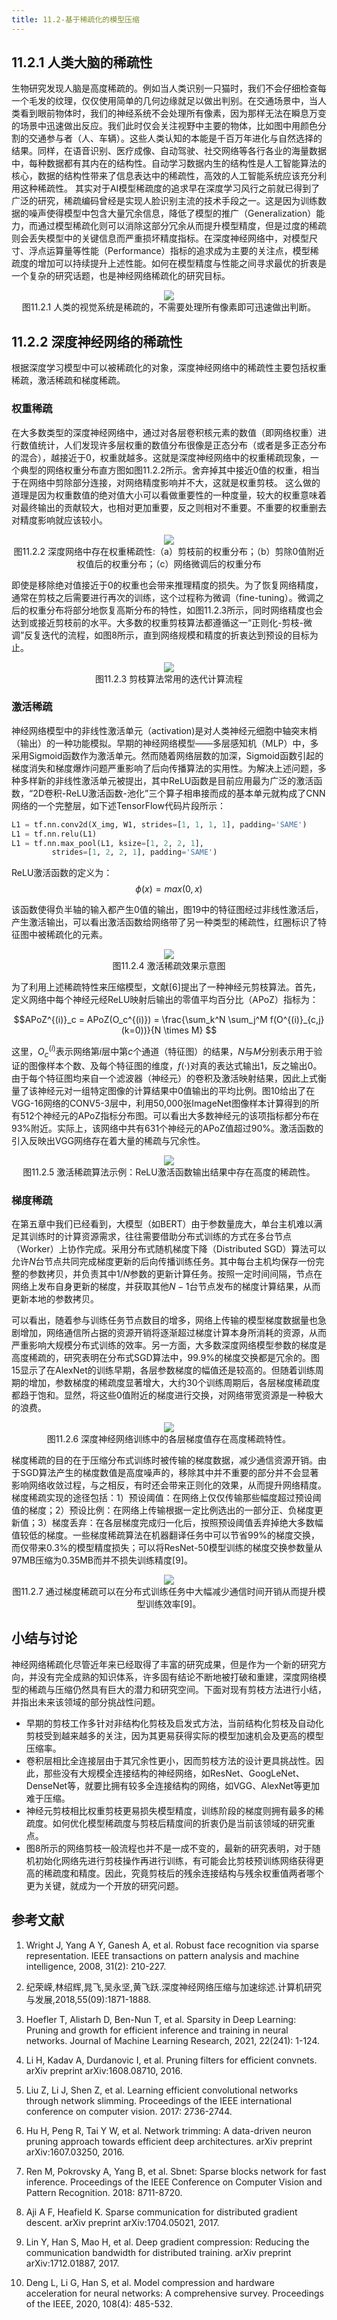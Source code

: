 ```yaml
---
title: 11.2-基于稀疏化的模型压缩
---
```



## 11.2.1 人类大脑的稀疏性

​生物研究发现人脑是高度稀疏的。例如当人类识别一只猫时，我们不会仔细检查每一个毛发的纹理，仅仅使用简单的几何边缘就足以做出判别。在交通场景中，当人类看到眼前物体时，我们的神经系统不会处理所有像素，因为那样无法在瞬息万变的场景中迅速做出反应。我们此时仅会关注视野中主要的物体，比如图中用颜色分割的交通参与者（人、车辆）。这些人类认知的本能是千百万年进化与自然选择的结果。同样，在语音识别、医疗成像、自动驾驶、社交网络等各行各业的海量数据中，每种数据都有其内在的结构性。自动学习数据内生的结构性是人工智能算法的核心，数据的结构性带来了信息表达中的稀疏性，高效的人工智能系统应该充分利用这种稀疏性。
其实对于AI模型稀疏度的追求早在深度学习风行之前就已得到了广泛的研究，稀疏编码曾经是实现人脸识别主流的技术手段之一。这是因为训练数据的噪声使得模型中包含大量冗余信息，降低了模型的推广（Generalization）能力，而通过模型稀疏化则可以消除这部分冗余从而提升模型精度，但是过度的稀疏则会丢失模型中的关键信息而严重损坏精度指标。在深度神经网络中，对模型尺寸、浮点运算量等性能（Performance）指标的追求成为主要的关注点，模型稀疏度的增加可以持续提升上述性能。如何在模型精度与性能之间寻求最优的折衷是一个复杂的研究话题，也是神经网络稀疏化的研究目标。

<center> <img src="./img/2/cat.png" /></center>
<center>图11.2.1 人类的视觉系统是稀疏的，不需要处理所有像素即可迅速做出判断。</center>

## 11.2.2 深度神经网络的稀疏性


根据深度学习模型中可以被稀疏化的对象，深度神经网络中的稀疏性主要包括权重稀疏，激活稀疏和梯度稀疏。

### 权重稀疏

在大多数类型的深度神经网络中，通过对各层卷积核元素的数值（即网络权重）进行数值统计，人们发现许多层权重的数值分布很像是正态分布（或者是多正态分布的混合），越接近于0，权重就越多。这就是深度神经网络中的权重稀疏现象，一个典型的网络权重分布直方图如图11.2.2所示。舍弃掉其中接近0值的权重，相当于在网络中剪除部分连接，对网络精度影响并不大，这就是权重剪枝。
这么做的道理是因为权重数值的绝对值大小可以看做重要性的一种度量，较大的权重意味着对最终输出的贡献较大，也相对更加重要，反之则相对不重要。不重要的权重删去对精度影响就应该较小。


<center> <img src="./img/2/weight-Gaussian.png" /></center>
<center>图11.2.2 深度网络中存在权重稀疏性:（a）剪枝前的权重分布；（b）剪除0值附近权值后的权重分布；（c）网络微调后的权重分布</center>



即使是移除绝对值接近于0的权重也会带来推理精度的损失。为了恢复网络精度，通常在剪枝之后需要进行再次的训练，这个过程称为微调（fine-tuning）。微调之后的权重分布将部分地恢复高斯分布的特性，如图11.2.3所示，同时网络精度也会达到或接近剪枝前的水平。大多数的权重剪枝算法都遵循这一“正则化-剪枝-微调”反复迭代的流程，如图8所示，直到网络规模和精度的折衷达到预设的目标为止。


<center> <img src="./img/2/three-step.png"/></center>
<center>图11.2.3 剪枝算法常用的迭代计算流程</center>


### 激活稀疏

神经网络模型中的非线性激活单元（activation)是对人类神经元细胞中轴突末梢（输出）的一种功能模拟。早期的神经网络模型——多层感知机（MLP）中，多采用Sigmoid函数作为激活单元。然而随着网络层数的加深，Sigmoid函数引起的梯度消失和梯度爆炸问题严重影响了后向传播算法的实用性。为解决上述问题，多种多样新的非线性激活单元被提出，其中ReLU函数是目前应用最为广泛的激活函数，“2D卷积-ReLU激活函数-池化”三个算子相串接而成的基本单元就构成了CNN网络的一个完整层，如下述TensorFlow代码片段所示：

```python
L1 = tf.nn.conv2d(X_img, W1, strides=[1, 1, 1, 1], padding='SAME')
L1 = tf.nn.relu(L1)
L1 = tf.nn.max_pool(L1, ksize=[1, 2, 2, 1],
         strides=[1, 2, 2, 1], padding='SAME')
```

ReLU激活函数的定义为：
$$
\phi(x)=max(0,x)
$$

该函数使得负半轴的输入都产生0值的输出，图19中的特征图经过非线性激活后，产生激活输出，可以看出激活函数给网络带了另一种类型的稀疏性，红圈标识了特征图中被稀疏化的元素。

<center> <img src="./img/2/relu.png"/></center>
<center>图11.2.4 激活稀疏效果示意图</center>

为了利用上述稀疏特性来压缩模型，文献[6]提出了一种神经元剪枝算法。首先，定义网络中每个神经元经ReLU映射后输出的零值平均百分比（APoZ）指标为：

$$APoZ^{(i)}_c = APoZ(O_c^{(i)}) = \frac{\sum_k^N \sum_j^M f(O^{(i)}_{c,j}(k=0))}{N \times M} $$

这里，$O_c^{(i)}$表示网络第$i$层中第$c$个通道（特征图）的结果，$N$与$M$分别表示用于验证的图像样本个数、及每个特征图的维度，$f\left(  \cdot  \right)$对真的表达式输出1，反之输出0。由于每个特征图均来自一个滤波器（神经元）的卷积及激活映射结果，因此上式衡量了该神经元对一组特定图像的计算结果中0值输出的平均比例。图10给出了在VGG-16网络的CONV5-3层中，利用50,000张ImageNet图像样本计算得到的所有512个神经元的APoZ指标分布图。可以看出大多数神经元的该项指标都分布在93%附近。实际上，该网络中共有631个神经元的APoZ值超过90%。激活函数的引入反映出VGG网络存在着大量的稀疏与冗余性。

<center> <img src="./img/2/histo-APoZ.png"/></center>
<center>图11.2.5 激活稀疏算法示例：ReLU激活函数输出结果中存在高度的稀疏性。</center>


### 梯度稀疏

在第五章中我们已经看到，大模型（如BERT）由于参数量庞大，单台主机难以满足其训练时的计算资源需求，往往需要借助分布式训练的方式在多台节点（Worker）上协作完成。采用分布式随机梯度下降（Distributed SGD）算法可以允许$N$台节点共同完成梯度更新的后向传播训练任务。其中每台主机均保存一份完整的参数拷贝，并负责其中$1/N$参数的更新计算任务。按照一定时间间隔，节点在网络上发布自身更新的梯度，并获取其他$N-1$台节点发布的梯度计算结果，从而更新本地的参数拷贝。


可以看出，随着参与训练任务节点数目的增多，网络上传输的模型梯度数据量也急剧增加，网络通信所占据的资源开销将逐渐超过梯度计算本身所消耗的资源，从而严重影响大规模分布式训练的效率。另一方面，大多数深度网络模型参数的梯度是高度稀疏的，研究表明在分布式SGD算法中，99.9%的梯度交换都是冗余的。图15显示了在AlexNet的训练早期，各层参数梯度的幅值还是较高的。但随着训练周期的增加，参数梯度的稀疏度显著增大，大约30个训练周期后，各层梯度稀疏度都趋于饱和。显然，将这些0值附近的梯度进行交换，对网络带宽资源是一种极大的浪费。

<center> <img src="./img/2/Alex-grad-sparse.png"/></center>
<center>图11.2.6 深度神经网络训练中的各层梯度值存在高度稀疏特性。</center>

梯度稀疏的目的在于压缩分布式训练时被传输的梯度数据，减少通信资源开销。由于SGD算法产生的梯度数值是高度噪声的，移除其中并不重要的部分并不会显著影响网络收敛过程，与之相反，有时还会带来正则化的效果，从而提升网络精度。梯度稀疏实现的途径包括：1）预设阈值：在网络上仅仅传输那些幅度超过预设阈值的梯度；2）预设比例：在网络上传输根据一定比例选出的一部分正、负梯度更新值；3）梯度丢弃：在各层梯度完成归一化后，按照预设阈值丢弃掉绝大多数幅值较低的梯度。一些梯度稀疏算法在机器翻译任务中可以节省99%的梯度交换，而仅带来0.3%的模型精度损失；可以将ResNet-50模型训练的梯度交换参数量从97MB压缩为0.35MB而并不损失训练精度[9]。

<center> <img src="./img/2/gradient-sparse.png"/></center>
<center>图11.2.7 通过梯度稀疏可以在分布式训练任务中大幅减少通信时间开销从而提升模型训练效率[9]。</center>

## 小结与讨论

神经网络稀疏化尽管近年来已经取得了丰富的研究成果，但是作为一个新的研究方向，并没有完全成熟的知识体系，许多固有结论不断地被打破和重建，深度网络模型的稀疏与压缩仍然具有巨大的潜力和研究空间。下面对现有剪枝方法进行小结，并指出未来该领域的部分挑战性问题。

- 早期的剪枝工作多针对非结构化剪枝及启发式方法，当前结构化剪枝及自动化剪枝受到越来越多的关注，因为其更易获得实际的模型加速机会及更高的模型压缩率。
- 卷积层相比全连接层由于其冗余性更小，因而剪枝方法的设计更具挑战性。因此，那些没有大规模全连接结构的神经网络，如ResNet、GoogLeNet、DenseNet等，就要比拥有较多全连接结构的网络，如VGG、AlexNet等更加难于压缩。
- 神经元剪枝相比权重剪枝更易损失模型精度，训练阶段的梯度则拥有最多的稀疏度。如何优化模型稀疏度与剪枝后精度间的折衷仍是当前该领域的研究重点。
- 图8所示的网络剪枝一般流程也并不是一成不变的，最新的研究表明，对于随机初始化网络先进行剪枝操作再进行训练，有可能会比剪枝预训练网络获得更高的稀疏度和精度。因此，究竟剪枝后的残余连接结构与残余权重值两者哪个更为关键，就成为一个开放的研究问题。


## 参考文献

1. Wright J, Yang A Y, Ganesh A, et al. Robust face recognition via sparse representation. IEEE transactions on pattern analysis and machine intelligence, 2008, 31(2): 210-227.

2. 纪荣嵘,林绍辉,晁飞,吴永坚,黄飞跃.深度神经网络压缩与加速综述.计算机研究与发展,2018,55(09):1871-1888.

3. Hoefler T, Alistarh D, Ben-Nun T, et al. Sparsity in Deep Learning: Pruning and growth for efficient inference and training in neural networks. Journal of Machine Learning Research, 2021, 22(241): 1-124.

4. Li H, Kadav A, Durdanovic I, et al. Pruning filters for efficient convnets. arXiv preprint arXiv:1608.08710, 2016.

5. Liu Z, Li J, Shen Z, et al. Learning efficient convolutional networks through network slimming. Proceedings of the IEEE international conference on computer vision. 2017: 2736-2744.

6. Hu H, Peng R, Tai Y W, et al. Network trimming: A data-driven neuron pruning approach towards efficient deep architectures. arXiv preprint arXiv:1607.03250, 2016.

7. Ren M, Pokrovsky A, Yang B, et al. Sbnet: Sparse blocks network for fast inference. Proceedings of the IEEE Conference on Computer Vision and Pattern Recognition. 2018: 8711-8720.

8. Aji A F, Heafield K. Sparse communication for distributed gradient descent. arXiv preprint arXiv:1704.05021, 2017.

9. Lin Y, Han S, Mao H, et al. Deep gradient compression: Reducing the communication bandwidth for distributed training. arXiv preprint arXiv:1712.01887, 2017.

10. Deng L, Li G, Han S, et al. Model compression and hardware acceleration for neural networks: A comprehensive survey. Proceedings of the IEEE, 2020, 108(4): 485-532.














